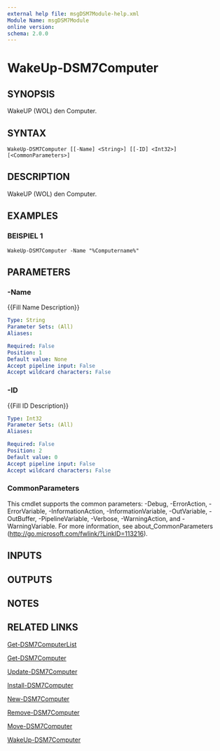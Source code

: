 ```yaml
---
external help file: msgDSM7Module-help.xml
Module Name: msgDSM7Module
online version:
schema: 2.0.0
---
```


# WakeUp-DSM7Computer

## SYNOPSIS
WakeUP (WOL) den Computer.

## SYNTAX

```
WakeUp-DSM7Computer [[-Name] <String>] [[-ID] <Int32>] [<CommonParameters>]
```

## DESCRIPTION
WakeUP (WOL) den Computer.

## EXAMPLES

### BEISPIEL 1
```
WakeUp-DSM7Computer -Name "%Computername%"
```

## PARAMETERS

### -Name
{{Fill Name Description}}

```yaml
Type: String
Parameter Sets: (All)
Aliases:

Required: False
Position: 1
Default value: None
Accept pipeline input: False
Accept wildcard characters: False
```

### -ID
{{Fill ID Description}}

```yaml
Type: Int32
Parameter Sets: (All)
Aliases:

Required: False
Position: 2
Default value: 0
Accept pipeline input: False
Accept wildcard characters: False
```

### CommonParameters
This cmdlet supports the common parameters: -Debug, -ErrorAction, -ErrorVariable, -InformationAction, -InformationVariable, -OutVariable, -OutBuffer, -PipelineVariable, -Verbose, -WarningAction, and -WarningVariable.
For more information, see about_CommonParameters (http://go.microsoft.com/fwlink/?LinkID=113216).

## INPUTS

## OUTPUTS

## NOTES

## RELATED LINKS

[Get-DSM7ComputerList]()

[Get-DSM7Computer]()

[Update-DSM7Computer]()

[Install-DSM7Computer]()

[New-DSM7Computer]()

[Remove-DSM7Computer]()

[Move-DSM7Computer]()

[WakeUp-DSM7Computer]()

